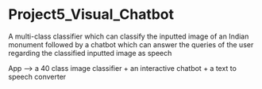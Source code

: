 # Project5_Visual_Chatbot

A multi-class classifier which can classify the inputted image of an Indian monument followed by a chatbot which can answer the queries of the user regarding the classified inputted image as speech

App --> a 40 class image classifier + an interactive chatbot + a text to speech converter
